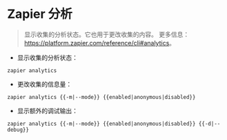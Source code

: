 # Zapier 分析

> 显示收集的分析状态。它也用于更改收集的内容。
> 更多信息：<https://platform.zapier.com/reference/cli#analytics>。

- 显示收集的分析状态：

`zapier analytics`

- 更改收集的信息量：

`zapier analytics {{-m|--mode}} {{enabled|anonymous|disabled}}`

- 显示额外的调试输出：

`zapier analytics {{-m|--mode}} {{enabled|anonymous|disabled}} {{-d|--debug}}`